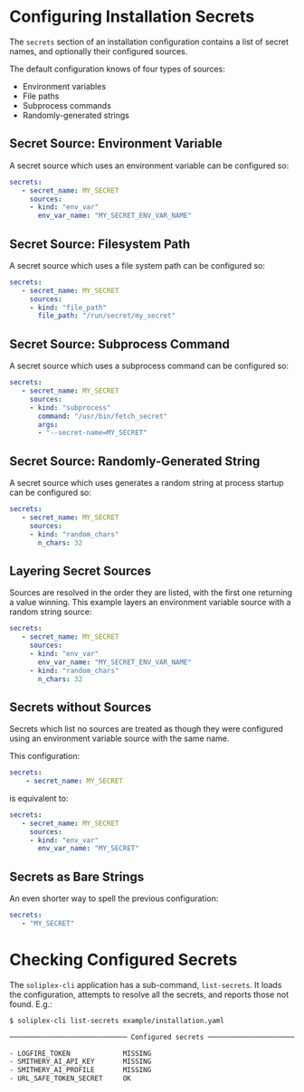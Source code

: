 # Configuring Installation Secrets

The `secrets` section of an installation configuration contains a list
of secret names, and optionally their configured sources.

The default configuration knows of four types of sources:

- Environment variables
- File paths
- Subprocess commands
- Randomly-generated strings

## Secret Source: Environment Variable

A secret source which uses an environment variable can be configured so:

```yaml
secrets:
   - secret_name: MY_SECRET
     sources:
     - kind: "env_var"
       env_var_name: "MY_SECRET_ENV_VAR_NAME"
```

## Secret Source: Filesystem Path

A secret source which uses a file system path can be configured so:

```yaml
secrets:
   - secret_name: MY_SECRET
     sources:
     - kind: "file_path"
       file_path: "/run/secret/my_secret"
```


## Secret Source: Subprocess Command

A secret source which uses a subprocess command can be configured so:

```yaml
secrets:
   - secret_name: MY_SECRET
     sources:
     - kind: "subprocess"
       command: "/usr/bin/fetch_secret"
       args:
       - "--secret-name=MY_SECRET"
```


## Secret Source: Randomly-Generated String

A secret source which uses generates a random string at process startup
can be configured so:

```yaml
secrets:
   - secret_name: MY_SECRET
     sources:
     - kind: "random_chars"
       n_chars: 32
```

## Layering Secret Sources
Sources are resolved in the order they are listed, with the first one
returning a value winning.  This example layers an environment variable
source with a random string source:

```yaml
secrets:
   - secret_name: MY_SECRET
     sources:
     - kind: "env_var"
       env_var_name: "MY_SECRET_ENV_VAR_NAME"
     - kind: "random_chars"
       n_chars: 32
```


## Secrets without Sources

Secrets which list no sources are treated as though they were configured
using an environment variable source with the same name.

This configuration:

```yaml
secrets:
    - secret_name: MY_SECRET
```

is equivalent to:

```yaml
secrets:
   - secret_name: MY_SECRET
     sources:
     - kind: "env_var"
       env_var_name: "MY_SECRET"
```

## Secrets as Bare Strings

An even shorter way to spell the previous configuration:

```yaml
secrets:
   - "MY_SECRET"

```

# Checking Configured Secrets

The `soliplex-cli` application has a sub-command, `list-secrets`.
It loads the configuration, attempts to resolve all the secrets, and
reports those not found.  E.g.:

```bash
$ soliplex-cli list-secrets example/installation.yaml 

───────────────────────────── Configured secrets ──────────────────────────────

- LOGFIRE_TOKEN             MISSING
- SMITHERY_AI_API_KEY       MISSING
- SMITHERY_AI_PROFILE       MISSING
- URL_SAFE_TOKEN_SECRET     OK

```
